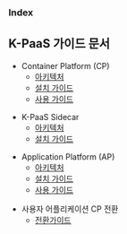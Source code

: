 ### Index

## K-PaaS 가이드 문서  
* Container Platform (CP)  
  * [아키텍처](https://github.com/K-PaaS/container-platform/blob/master/architecture/paasta_cp.md)  
  * [설치 가이드](https://github.com/K-PaaS/container-platform/blob/master/install-guide/Readme.md)  
  * [사용 가이드](https://github.com/K-PaaS/container-platform/blob/master/use-guide/Readme.md)

+ K-PaaS Sidecar  
  - [아키텍처](https://github.com/K-PaaS/sidecar-guide/blob/master/architecture/sidecar.md)  
  - [설치 가이드](https://github.com/K-PaaS/sidecar-guide/tree/master/install/README.md)  

- Application Platform (AP)  
  - [아키텍처](https://github.com/K-PaaS/application-platform-guide/blob/master/architecture/README.md)  
  - [설치 가이드](https://github.com/K-PaaS/application-platform-guide/blob/master/install/README.md)  
  - [사용 가이드](https://github.com/K-PaaS/application-platform-guide/blob/master/user_guide/README.md)  

+ 사용자 어플리케이션 CP 전환
  + [전환가이드](https://github.com/K-PaaS/ap2cp-guide/blob/master/README.md)  
